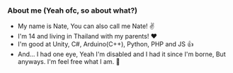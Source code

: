 ### About me (Yeah ofc, so about what?)
- My name is Nate, You can also call me Nate! ✌
- I'm 14 and living in Thailand with my parents! ❤
- I'm good at Unity, C#, Arduino(C++), Python, PHP and JS 👍
- And... I had one eye, Yeah I'm disabled and I had it since I'm borne, But anyways. I'm feel free what I am. 🎉

<!--
**kidJaNateTH/kidJaNateTH** is a ✨ _special_ ✨ repository because its `README.md` (this file) appears on your GitHub profile.

Here are some ideas to get you started:

- 🔭 I’m currently working on ...
- 🌱 I’m currently learning ...
- 👯 I’m looking to collaborate on ...
- 🤔 I’m looking for help with ...
- 💬 Ask me about ...
- 📫 How to reach me: ...
- 😄 Pronouns: ...
- ⚡ Fun fact: ...
-->

